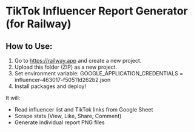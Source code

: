 # TikTok Influencer Report Generator (for Railway)

## How to Use:
1. Go to https://railway.app and create a new project.
2. Upload this folder (ZIP) as a new project.
3. Set environment variable:
   GOOGLE_APPLICATION_CREDENTIALS = influencer-463017-f50511d262b2.json
4. Install packages and deploy!

It will:
- Read influencer list and TikTok links from Google Sheet
- Scrape stats (View, Like, Share, Comment)
- Generate individual report PNG files
